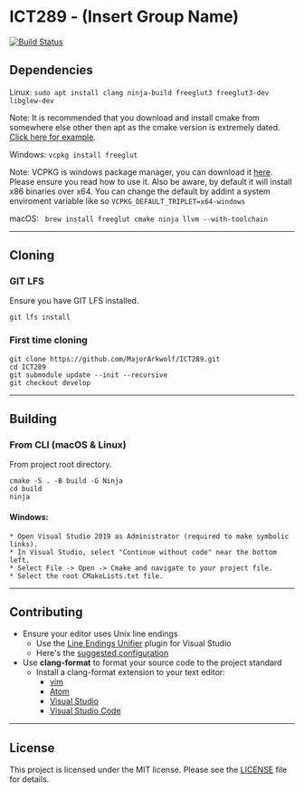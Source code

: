 # ICT289 - (Insert Group Name)

[![Build Status](https://www.travis-ci.com/MajorArkwolf/ICT289.svg?token=cpQtXoFFuizqCsLDGgMe&branch=main)](https://www.travis-ci.com/MajorArkwolf/ICT289)

## Dependencies
Linux: ``` sudo apt install clang ninja-build freeglut3 freeglut3-dev libglew-dev ```

Note: It is recommended that you download and install cmake from somewhere else other then apt as the cmake version is extremely dated. [Click here for example](https://askubuntu.com/questions/355565/how-do-i-install-the-latest-version-of-cmake-from-the-command-line). 


Windows: ``` vcpkg install freeglut ```

Note: VCPKG is windows package manager, you can download it [here](https://github.com/microsoft/vcpkg). Please ensure you read how to use it. Also be aware, by default it will install x86 binaries over x64. You can change the default by addint a system enviroment variable like so ``VCPKG_DEFAULT_TRIPLET=x64-windows``

macOS: ``` brew install freeglut cmake ninja llvm --with-toolchain```
___
## Cloning
### GIT LFS
Ensure you have GIT LFS installed.
```
git lfs install
```
### First time cloning
``` 
git clone https://github.com/MajorArkwolf/ICT289.git 
cd ICT289
git submodule update --init --recursive
git checkout develop
```
___
## Building
### From CLI (macOS & Linux)
From project root directory.
```
cmake -S . -B build -G Ninja
cd build
ninja
```

#### Windows:
    * Open Visual Studio 2019 as Administrator (required to make symbolic links).
    * In Visual Studio, select "Continue without code" near the bottom left.
    * Select File -> Open -> Cmake and navigate to your project file.
    * Select the root CMakeLists.txt file.
___
## Contributing
* Ensure your editor uses Unix line endings
    * Use the [Line Endings Unifier][leu-dl]
      plugin for Visual Studio
    * Here's the [suggested configuration][leu-config]
* Use **clang-format** to format your source code to the project standard
    * Install a clang-format extension to your text editor:
        * [vim][clang-format-vim]
        * [Atom][clang-format-atom]
        * [Visual Studio][clang-format-vs]
        * [Visual Studio Code][clang-format-vsc]
___
## License
This project is licensed under the MIT license. Please see the [LICENSE](LICENSE) file
for details.

[clang-format-vim]: https://github.com/rhysd/vim-clang-format
[clang-format-atom]: https://atom.io/packages/clang-format
[clang-format-vsc]: https://marketplace.visualstudio.com/items?itemName=xaver.clang-format
[clang-format-vs]: https://marketplace.visualstudio.com/items?itemName=mynkow.FormatdocumentonSave
[leu-config]: https://i.imgur.com/ZONPHau.png
[leu-dl]: https://marketplace.visualstudio.com/items?itemName=JakubBielawa.LineEndingsUnifier
[VS2019-dl]: https://visualstudio.microsoft.com/thank-you-downloading-visual-studio/?sku=Community&rel=16
[vcpkg-dl]: https://github.com/microsoft/vcpkg
[brew-dl]: https://brew.sh
